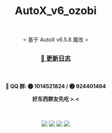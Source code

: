 <br />

<h1 align="center">AutoX_v6_ozobi</h1>

<br />

<p align="center">⭐ 基于 AutoX v6.5.8 魔改 ⭐</p>

<h3 align="center">
    <a href="./CHANGELOG.md">📖 更新日志</a>
</h3>

<br />

<h4>
    <p align="center">💬 QQ 群: ➊ 1014521824 / ➋ 924401464 </p>
    <p align="center"> 好东西群友先吃 >.< </p>
</h4>

<br />

<p align="center">
    <img src="https://img.shields.io/github/stars/ozobiozobi/Autoxjs_v6_ozobi?style=plastic"/>
    <img src="https://img.shields.io/github/forks/ozobiozobi/Autoxjs_v6_ozobi?style=plastic"/>
    <img src="https://img.shields.io/github/issues/ozobiozobi/Autoxjs_v6_ozobi?style=plastic"/>
    <img src="https://img.shields.io/github/repo-size/ozobiozobi/Autoxjs_v6_ozobi?style=plastic"/>
</p>

<br />
